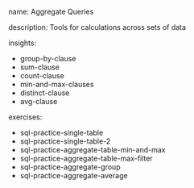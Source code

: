 name: Aggregate Queries

description: Tools for calculations across sets of data

insights:
  - group-by-clause
  - sum-clause
  - count-clause
  - min-and-max-clauses
  - distinct-clause
  - avg-clause

exercises:
  - sql-practice-single-table
  - sql-practice-single-table-2
  - sql-practice-aggregate-table-min-and-max
  - sql-practice-aggregate-table-max-filter
  - sql-practice-aggregate-group
  - sql-practice-aggregate-average
